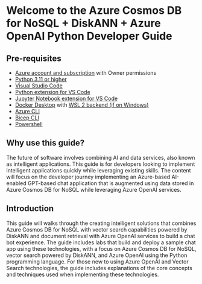 # Welcome to the Azure Cosmos DB for NoSQL + DiskANN + Azure OpenAI Python Developer Guide

## Pre-requisites

- [Azure account and subscription](https://azure.microsoft.com/free/) with Owner permissions
- [Python 3.11 or higher](https://www.python.org/?downloads)
- [Visual Studio Code](https://code.visualstudio.com/download)
- [Python extension for VS Code](https://marketplace.visualstudio.com/items?itemName=ms-python.python)
- [Jupyter Notebook extension for VS Code](https://marketplace.visualstudio.com/items?itemName=ms-toolsai.jupyter)
- [Docker Desktop](https://www.docker.com/products/docker-desktop/) with [WSL 2 backend (if on Windows)](https://learn.docker.com/desktop/wsl/)
- [Azure CLI](https://learn.microsoft.com/cli/azure/install-azure-cli)
- [Bicep CLI](https://learn.microsoft.com/azure/azure-resource-manager/bicep/install#install-manually)
- [Powershell](https://learn.microsoft.com/powershell/scripting/install/installing-powershell?view=powershell-7.3)

## Why use this guide?

The future of software involves combining AI and data services, also known as intelligent applications. This guide is for developers looking to implement intelligent applications quickly while leveraging existing skills. The content will focus on the developer journey implementing an Azure-based AI-enabled GPT-based chat application that is augmented using data stored in Azure Cosmos DB for NoSQL while leveraging Azure OpenAI services.

## Introduction

This guide will walks through the creating intelligent solutions that combines Azure Cosmos DB for NoSQL with vector search capabilities powered by DiskANN and document retrieval with Azure OpenAI services to build a chat bot experience. The guide includes labs that build and deploy a sample chat app using these technologies, with a focus on Azure Cosmos DB for NoSQL, vector search powered by DiskANN, and Azure OpenAI using the Python programming language. For those new to using Azure OpenAI and Vector Search technologies, the guide includes explanations of the core concepts and techniques used when implementing these technologies.
